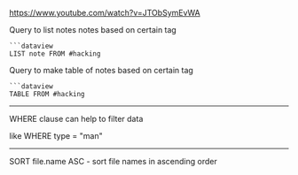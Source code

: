 https://www.youtube.com/watch?v=JTObSymEvWA

Query to list notes notes based on certain tag

``` 
```dataview
LIST note FROM #hacking
```

Query to make table of notes  based on certain tag

```
```dataview
TABLE FROM #hacking
```

---
WHERE clause can help to filter data

like WHERE type = "man"

---
SORT file.name ASC - sort file names in ascending order




